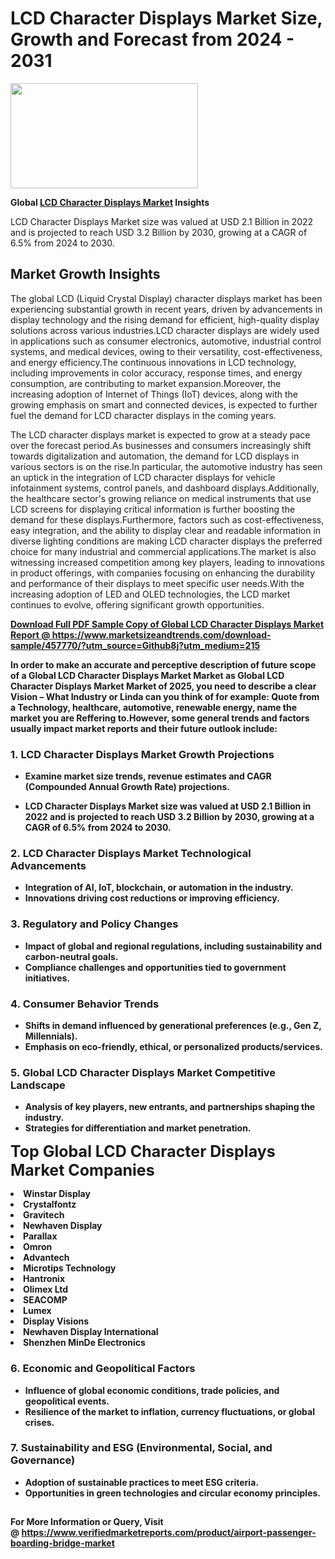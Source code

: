 <H1>LCD Character Displays Market Size, Growth and Forecast from 2024 - 2031</H1><img class="aligncenter size-medium wp-image-584254" src="https://thirdeyenews.in/wp-content/uploads/2024/09/Global-Market-Research-300x168.jpeg" alt="" width="300" height="168" /><p><strong>Global&nbsp;<a href="https://www.marketsizeandtrends.com/download-sample/457770/?utm_source=Github8j?utm_medium=215">LCD Character Displays Market</a> Insights</strong></p><p>LCD Character Displays Market size was valued at USD 2.1 Billion in 2022 and is projected to reach USD 3.2 Billion by 2030, growing at a CAGR of 6.5% from 2024 to 2030.</p><p><h2>Market Growth Insights</h2> <p>The global LCD (Liquid Crystal Display) character displays market has been experiencing substantial growth in recent years, driven by advancements in display technology and the rising demand for efficient, high-quality display solutions across various industries.LCD character displays are widely used in applications such as consumer electronics, automotive, industrial control systems, and medical devices, owing to their versatility, cost-effectiveness, and energy efficiency.The continuous innovations in LCD technology, including improvements in color accuracy, response times, and energy consumption, are contributing to market expansion.Moreover, the increasing adoption of Internet of Things (IoT) devices, along with the growing emphasis on smart and connected devices, is expected to further fuel the demand for LCD character displays in the coming years.</p> <p><strong><a href="#"></a></strong></p> <p>The LCD character displays market is expected to grow at a steady pace over the forecast period.As businesses and consumers increasingly shift towards digitalization and automation, the demand for LCD displays in various sectors is on the rise.In particular, the automotive industry has seen an uptick in the integration of LCD character displays for vehicle infotainment systems, control panels, and dashboard displays.Additionally, the healthcare sector's growing reliance on medical instruments that use LCD screens for displaying critical information is further boosting the demand for these displays.Furthermore, factors such as cost-effectiveness, easy integration, and the ability to display clear and readable information in diverse lighting conditions are making LCD character displays the preferred choice for many industrial and commercial applications.The market is also witnessing increased competition among key players, leading to innovations in product offerings, with companies focusing on enhancing the durability and performance of their displays to meet specific user needs.With the increasing adoption of LED and OLED technologies, the LCD market continues to evolve, offering significant growth opportunities.</p> <p><strong><a href="#"></p><p><span class=""><strong>Download Full PDF Sample Copy of Global LCD Character Displays Market Report</strong> @ <a href="https://www.marketsizeandtrends.com/download-sample/457770/?utm_source=Github8j?utm_medium=215" target="_blank">https://www.marketsizeandtrends.com/download-sample/457770/?utm_source=Github8j?utm_medium=215</a></span></p><p>In order to make an accurate and perceptive description of future scope of a Global&nbsp;LCD Character Displays Market Market as Global&nbsp;LCD Character Displays Market Market of 2025, you need to describe a clear Vision &ndash; What Industry or Linda can you think of for example: Quote from a Technology, healthcare, automotive, renewable energy, name the market you are Reffering to.However, some general trends and factors usually impact market reports and their future outlook include:</p><h3>1.&nbsp;<strong>LCD Character Displays Market Growth Projections</strong></h3><ul><li>Examine market size trends, revenue estimates and CAGR (Compounded Annual Growth Rate) projections.</li><li><p>LCD Character Displays Market size was valued at USD 2.1 Billion in 2022 and is projected to reach USD 3.2 Billion by 2030, growing at a CAGR of 6.5% from 2024 to 2030.</p></li></ul><h3>2.&nbsp;<strong>LCD Character Displays Market Technological Advancements</strong></h3><ul><li>Integration of AI, IoT, blockchain, or automation in the industry.</li><li>Innovations driving cost reductions or improving efficiency.</li></ul><h3>3.&nbsp;<strong>Regulatory and Policy Changes</strong></h3><ul><li>Impact of global and regional regulations, including sustainability and carbon-neutral goals.</li><li>Compliance challenges and opportunities tied to government initiatives.</li></ul><h3>4.&nbsp;<strong>Consumer Behavior Trends</strong></h3><ul><li>Shifts in demand influenced by generational preferences (e.g., Gen Z, Millennials).</li><li>Emphasis on eco-friendly, ethical, or personalized products/services.</li></ul><h3>5.&nbsp;<strong>Global LCD Character Displays Market Competitive Landscape</strong></h3><ul><li>Analysis of key players, new entrants, and partnerships shaping the industry.</li><li>Strategies for differentiation and market penetration.</li></ul><p data-pm-slice="1 1 []"><span style="color: inherit; font-family: inherit; font-size: 25px;">Top Global LCD Character Displays Market Companies</span></p><div class="" data-test-id=""><p><li>Winstar Display</li><li> Crystalfontz</li><li> Gravitech</li><li> Newhaven Display</li><li> Parallax</li><li> Omron</li><li> Advantech</li><li> Microtips Technology</li><li> Hantronix</li><li> Olimex Ltd</li><li> SEACOMP</li><li> Lumex</li><li> Display Visions</li><li> Newhaven Display International</li><li> Shenzhen MinDe Electronics</li></p></div><h3>6.&nbsp;<strong>Economic and Geopolitical Factors</strong></h3><ul><li>Influence of global economic conditions, trade policies, and geopolitical events.</li><li>Resilience of the market to inflation, currency fluctuations, or global crises.</li></ul><h3>7.&nbsp;<strong>Sustainability and ESG (Environmental, Social, and Governance)</strong></h3><ul><li>Adoption of sustainable practices to meet ESG criteria.</li><li>Opportunities in green technologies and circular economy principles.</li></ul><h2><strong style="font-size: 14px;">For More Information or Query, Visit @&nbsp;</strong><a style="background-color: #ffffff; font-size: 14px;" href="https://www.marketsizeandtrends.com/report/lcd-character-displays-market/" target="_blank">https://www.verifiedmarketreports.com/product/airport-passenger-boarding-bridge-market</a></h2>